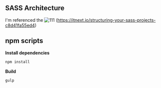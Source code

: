 ## SASS Architecture
I'm referenced the 
![111](https://user-images.githubusercontent.com/65330249/119802842-deeb9200-bf19-11eb-807a-a6e81b90040a.png)
(https://itnext.io/structuring-your-sass-projects-c8d41fa55ed4)
## npm scripts

**Install dependencies**

```zsh
npm install
```

**Build**

```zsh
gulp
```
